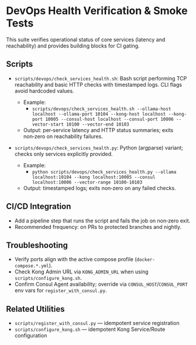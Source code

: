 # DevOps Health Verification & Smoke Tests

This suite verifies operational status of core services (latency and reachability) and provides building blocks for CI gating.

## Scripts

- `scripts/devops/check_services_health.sh`: Bash script performing TCP reachability and basic HTTP checks with timestamped logs. CLI flags avoid hardcoded values.
  - Example:
    - `scripts/devops/check_services_health.sh --ollama-host localhost --ollama-port 10104 --kong-host localhost --kong-port 10005 --consul-host localhost --consul-port 10006 --vector-start 10100 --vector-end 10103`
  - Output: per‑service latency and HTTP status summaries; exits non‑zero on reachability failures.

- `scripts/devops/check_services_health.py`: Python (argparse) variant; checks only services explicitly provided.
  - Example:
    - `python scripts/devops/check_services_health.py --ollama localhost:10104 --kong localhost:10005 --consul localhost:10006 --vector-range 10100-10103`
  - Output: timestamped logs; exits non‑zero on any failed checks.

## CI/CD Integration

- Add a pipeline step that runs the script and fails the job on non‑zero exit.
- Recommended frequency: on PRs to protected branches and nightly.

## Troubleshooting

- Verify ports align with the active compose profile (`docker-compose.*.yml`).
- Check Kong Admin URL via `KONG_ADMIN_URL` when using `scripts/configure_kong.sh`.
- Confirm Consul Agent availability; override via `CONSUL_HOST`/`CONSUL_PORT` env vars for `register_with_consul.py`.

## Related Utilities

- `scripts/register_with_consul.py` — idempotent service registration
- `scripts/configure_kong.sh` — idempotent Kong Service/Route configuration
